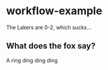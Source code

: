 # workflow-example


The Lakers are 0-2, which sucks...

## What does the fox say? 
A ring ding ding ding

